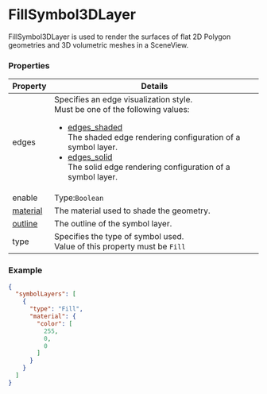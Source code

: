 # FillSymbol3DLayer

FillSymbol3DLayer is used to render the surfaces of flat 2D Polygon geometries and 3D volumetric meshes in a SceneView.

### Properties

| Property | Details
| --- | ---
| edges | Specifies an edge visualization style.<br>Must be one of the following values:<ul><li>[edges_shaded](edges_shaded.md)<br>The shaded edge rendering configuration of a symbol layer.</li><li>[edges_solid](edges_solid.md)<br>The solid edge rendering configuration of a symbol layer.</li></ul>
| enable | Type:`Boolean`
| [material](material.md) | The material used to shade the geometry.
| [outline](outline.md) | The outline of the symbol layer.
| type | Specifies the type of symbol used.<br>Value of this property must be `Fill`


### Example

```json
{
  "symbolLayers": [
    {
      "type": "Fill",
      "material": {
        "color": [
          255,
          0,
          0
        ]
      }
    }
  ]
}
```

